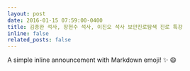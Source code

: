 ```yaml
---
layout: post
date: 2016-01-15 07:59:00-0400
title: 김종완 석사, 장현수 석사, 이진오 석사 보안진로탐색 진로 특강
inline: false
related_posts: false
---
```


A simple inline announcement with Markdown emoji! :sparkles: :smile:

